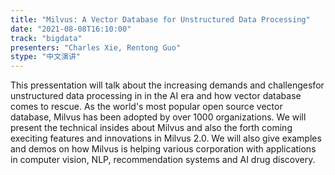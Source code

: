 ```yaml
---
title: "Milvus: A Vector Database for Unstructured Data Processing"
date: "2021-08-08T16:10:00" 
track: "bigdata"
presenters: "Charles Xie, Rentong Guo"
stype: "中文演讲"
---
```

This pressentation will talk about the increasing demands and challengesfor unstructured data processing in in the AI era and how vector database comes to rescue. As the world's most popular open source vector database, Milvus has been adopted by over 1000 organizations. We will present the technical insides about Milvus and also the forth coming execiting features and innovations in Milvus 2.0. We will also give examples and demos on how Milvus is helping various corporation with applications in computer vision, NLP, recommendation systems and AI drug discovery.